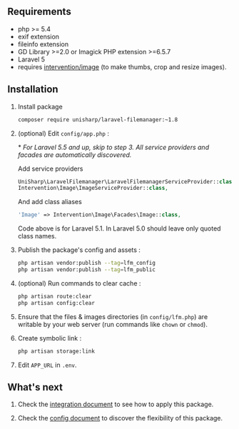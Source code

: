 ## Requirements
 * php >= 5.4
 * exif extension
 * fileinfo extension
 * GD Library >=2.0 or Imagick PHP extension >=6.5.7
 * Laravel 5
 * requires [intervention/image](https://github.com/Intervention/image) (to make thumbs, crop and resize images).

## Installation
1. Install package

    ```bash
    composer require unisharp/laravel-filemanager:~1.8
    ```

1. (optional) Edit `config/app.php` :

    \* *For Laravel 5.5 and up, skip to step 3. All service providers and facades are automatically discovered.*

    Add service providers

    ```php
    UniSharp\LaravelFilemanager\LaravelFilemanagerServiceProvider::class,
    Intervention\Image\ImageServiceProvider::class,
    ```

    And add class aliases

    ```php
    'Image' => Intervention\Image\Facades\Image::class,
    ```

    Code above is for Laravel 5.1.
    In Laravel 5.0 should leave only quoted class names.

1. Publish the package's config and assets :

    ```bash
    php artisan vendor:publish --tag=lfm_config
    php artisan vendor:publish --tag=lfm_public
    ```

1. (optional) Run commands to clear cache :

    ```bash
    php artisan route:clear
    php artisan config:clear
    ```

1. Ensure that the files & images directories (in `config/lfm.php`) are writable by your web server (run commands like `chown` or `chmod`).

1. Create symbolic link :

    ```bash
    php artisan storage:link
    ```

1. Edit `APP_URL` in `.env`.

## What's next

1. Check the [integration document](http://unisharp.github.io/laravel-filemanager/integration) to see how to apply this package.

1. Check the [config document](http://unisharp.github.io/laravel-filemanager/config) to discover the flexibility of this package.
